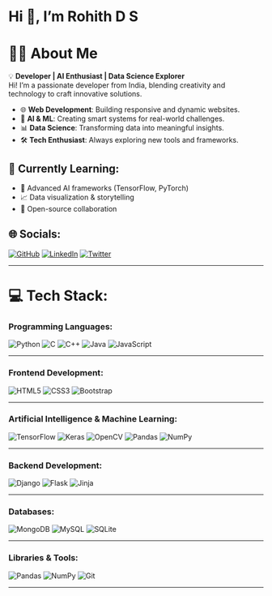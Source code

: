 # Hi 👋, I’m Rohith D S  

# 👨‍💻 About Me  
💡 **Developer | AI Enthusiast | Data Science Explorer**  
Hi! I’m a passionate developer from India, blending creativity and technology to craft innovative solutions.

- 🌐 **Web Development**: Building responsive and dynamic websites.  
- 🤖 **AI & ML**: Creating smart systems for real-world challenges.  
- 📊 **Data Science**: Transforming data into meaningful insights.  
- 🛠️ **Tech Enthusiast**: Always exploring new tools and frameworks.  

## 🌱 Currently Learning:  
- 🤖 Advanced AI frameworks (TensorFlow, PyTorch)  
- 📈 Data visualization & storytelling  
- 🤝 Open-source collaboration  

## 🌐 Socials:  
[![GitHub](https://img.shields.io/badge/GitHub-%23121011.svg?style=for-the-badge&logo=github&logoColor=white)](https://github.com/Rohith-D-S) [![LinkedIn](https://img.shields.io/badge/LinkedIn-%230077B5.svg?style=for-the-badge&logo=linkedin&logoColor=white)](https://www.linkedin.com/in/dsrohith/) [![Twitter](https://img.shields.io/badge/Twitter-%231DA1F2.svg?style=for-the-badge&logo=twitter&logoColor=white)](https://x.com/RDS_2003)  

---

# 💻 Tech Stack:  

### **Programming Languages**:  
![Python](https://img.shields.io/badge/python-3670A0?style=for-the-badge&logo=python&logoColor=ffdd54) ![C](https://img.shields.io/badge/c-%2300599C.svg?style=for-the-badge&logo=c&logoColor=white) ![C++](https://img.shields.io/badge/c++-%2300599C.svg?style=for-the-badge&logo=c%2B%2B&logoColor=white) ![Java](https://img.shields.io/badge/java-%23ED8B00.svg?style=for-the-badge&logo=openjdk&logoColor=white) ![JavaScript](https://img.shields.io/badge/javascript-%23323330.svg?style=for-the-badge&logo=javascript&logoColor=%23F7DF1E)  

---

### **Frontend Development**:  
![HTML5](https://img.shields.io/badge/html5-%23E34F26.svg?style=for-the-badge&logo=html5&logoColor=white) ![CSS3](https://img.shields.io/badge/css3-%231572B6.svg?style=for-the-badge&logo=css3&logoColor=white) ![Bootstrap](https://img.shields.io/badge/bootstrap-%238511FA.svg?style=for-the-badge&logo=bootstrap&logoColor=white)  

---

### **Artificial Intelligence & Machine Learning**:  
![TensorFlow](https://img.shields.io/badge/TensorFlow-%23FF6F00.svg?style=for-the-badge&logo=TensorFlow&logoColor=white) ![Keras](https://img.shields.io/badge/Keras-%23D00000.svg?style=for-the-badge&logo=Keras&logoColor=white) ![OpenCV](https://img.shields.io/badge/opencv-%23white.svg?style=for-the-badge&logo=opencv&logoColor=white) ![Pandas](https://img.shields.io/badge/pandas-%23150458.svg?style=for-the-badge&logo=pandas&logoColor=white) ![NumPy](https://img.shields.io/badge/numpy-%23013243.svg?style=for-the-badge&logo=numpy&logoColor=white)  

---

### **Backend Development**:  
![Django](https://img.shields.io/badge/django-%23092E20.svg?style=for-the-badge&logo=django&logoColor=white) ![Flask](https://img.shields.io/badge/flask-%23000.svg?style=for-the-badge&logo=flask&logoColor=white) ![Jinja](https://img.shields.io/badge/jinja-white.svg?style=for-the-badge&logo=jinja&logoColor=black)  

---

### **Databases**:  
![MongoDB](https://img.shields.io/badge/MongoDB-%234ea94b.svg?style=for-the-badge&logo=mongodb&logoColor=white) ![MySQL](https://img.shields.io/badge/mysql-4479A1.svg?style=for-the-badge&logo=mysql&logoColor=white) ![SQLite](https://img.shields.io/badge/sqlite-%2307405e.svg?style=for-the-badge&logo=sqlite&logoColor=white)  

---

### **Libraries & Tools**:  
![Pandas](https://img.shields.io/badge/pandas-%23150458.svg?style=for-the-badge&logo=pandas&logoColor=white) ![NumPy](https://img.shields.io/badge/numpy-%23013243.svg?style=for-the-badge&logo=numpy&logoColor=white) ![Git](https://img.shields.io/badge/git-%23F05033.svg?style=for-the-badge&logo=git&logoColor=white)  

---

